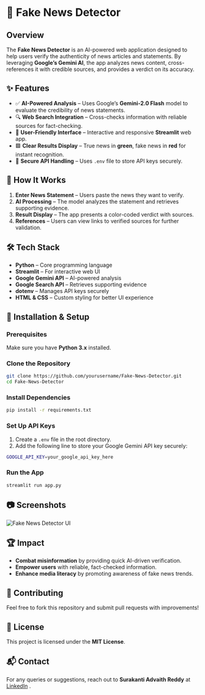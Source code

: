 # 📰 Fake News Detector

## Overview
The **Fake News Detector** is an AI-powered web application designed to help users verify the authenticity of news articles and statements. By leveraging **Google’s Gemini AI**, the app analyzes news content, cross-references it with credible sources, and provides a verdict on its accuracy.

## ✨ Features
- ✅ **AI-Powered Analysis** – Uses Google’s **Gemini-2.0 Flash** model to evaluate the credibility of news statements.
- 🔍 **Web Search Integration** – Cross-checks information with reliable sources for fact-checking.
- 🎨 **User-Friendly Interface** – Interactive and responsive **Streamlit** web app.
- 🟩 **Clear Results Display** – True news in **green**, fake news in **red** for instant recognition.
- 🔐 **Secure API Handling** – Uses `.env` file to store API keys securely.

## 📌 How It Works
1. **Enter News Statement** – Users paste the news they want to verify.
2. **AI Processing** – The model analyzes the statement and retrieves supporting evidence.
3. **Result Display** – The app presents a color-coded verdict with sources.
4. **References** – Users can view links to verified sources for further validation.

## 🛠 Tech Stack
- **Python** – Core programming language
- **Streamlit** – For interactive web UI
- **Google Gemini API** – AI-powered analysis
- **Google Search API** – Retrieves supporting evidence
- **dotenv** – Manages API keys securely
- **HTML & CSS** – Custom styling for better UI experience

## 🚀 Installation & Setup

### Prerequisites
Make sure you have **Python 3.x** installed.

### Clone the Repository
```bash
git clone https://github.com/yourusername/Fake-News-Detector.git
cd Fake-News-Detector
```

### Install Dependencies
```bash
pip install -r requirements.txt
```

### Set Up API Keys
1. Create a `.env` file in the root directory.
2. Add the following line to store your Google Gemini API key securely:
```bash
GOOGLE_API_KEY=your_google_api_key_here
```

### Run the App
```bash
streamlit run app.py
```

## 📷 Screenshots
![Fake News Detector UI]('https://drive.google.com/file/d/1vmHlIrR2q0TphmzSZv18qBlH2tgtcehB/view?usp=sharing')


## 🏆 Impact
- **Combat misinformation** by providing quick AI-driven verification.
- **Empower users** with reliable, fact-checked information.
- **Enhance media literacy** by promoting awareness of fake news trends.

## 🤝 Contributing
Feel free to fork this repository and submit pull requests with improvements!

## 📜 License
This project is licensed under the **MIT License**.

## 📬 Contact
For any queries or suggestions, reach out to **Surakanti Advaith Reddy** at  [LinkedIn](https://www.linkedin.com/in/cadva/) .
